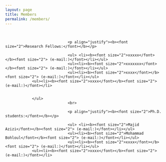 ```yaml
---
layout: page
title: Members
permalink: /members/
---
```


<section id="members">
	<div class="container">
		<ul>

</ul>
                                <br>

                                <p align="justify"><b><font size="2">Research Fellows:</font></b></p>

                                <ul> <li><b><font size="2">xxxxx</font></b><font size="2"> (e-mail:)</font></li></ul>
                                <ul><li><b><font size="2">xxxxxxx</font></b><font size="2"> (e-mail:)</font></li></ul> 
                                <ul><li><b><font size="2">xxxx</font></b><font size="2"> (e-mail:)</font></li></ul>
				<ul><li><b><font size="2">xxxx</font></b><font size="2"> (e-mail:)</font></li>
				
				
				</ul>
                                <br>

                                <p align="justify"><b><font size="2">Ph.D. students:</font></b></p>

                                <ul> <li><b><font size="2">Majid Azizi</font></b><font size="2"> (e-mail:)</font></li></ul>
                                <ul><li><b><font size="2">Mohammad Bohloul</font></b><font size="2"> (e-mail:)</font></li></ul> 
                                <ul><li><b><font size="2">xxxx</font></b><font size="2"> (e-mail:)</font></li></ul>
				<ul><li><b><font size="2">xxxx</font></b><font size="2"> (e-mail:)</font></li>
				

